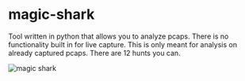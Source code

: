 # magic-shark
Tool written in python that allows you to analyze pcaps. There is no functionality built in for live capture. This is only meant for analysis on already captured pcaps. There are 12 hunts you can.

![magic shark](https://user-images.githubusercontent.com/12386911/236665387-dbb46999-84d8-48c8-8b03-1a2cf26bd8c1.png)
